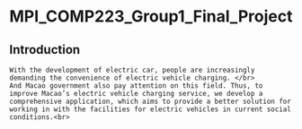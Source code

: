 # MPI_COMP223_Group1_Final_Project
## Introduction
    With the development of electric car, people are increasingly demanding the convenience of electric vehicle charging. </br>
    And Macao government also pay attention on this field. Thus, to improve Macao’s electric vehicle charging service, we develop a comprehensive application, which aims to provide a better solution for working in with the facilities for electric vehicles in current social conditions.<br>
    
